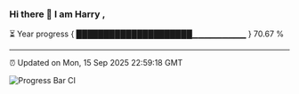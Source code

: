 ### Hi there 👋 I am Harry , 

⏳ Year progress { █████████████████████▁▁▁▁▁▁▁▁▁ } 70.67 %

---

⏰ Updated on Mon, 15 Sep 2025 22:59:18 GMT

![Progress Bar CI](https://github.com/duykhang68/duykhang68/workflows/Progress%20Bar%20CI/badge.svg)
